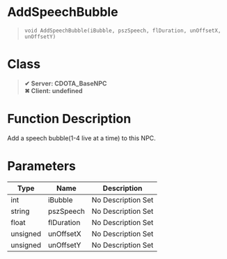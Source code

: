 # AddSpeechBubble
> `void AddSpeechBubble(iBubble, pszSpeech, flDuration, unOffsetX, unOffsetY)`
# Class
> __✔ Server: CDOTA_BaseNPC__  
> __✖ Client: undefined__  
# Function Description
Add a speech bubble(1-4 live at a time) to this NPC.
# Parameters
Type|Name|Description
--|--|--
int|iBubble|No Description Set
string|pszSpeech|No Description Set
float|flDuration|No Description Set
unsigned|unOffsetX|No Description Set
unsigned|unOffsetY|No Description Set
